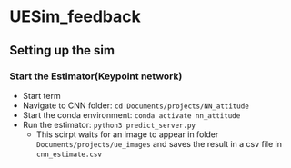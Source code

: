 # UESim_feedback

## Setting up the sim

### Start the Estimator(Keypoint network)
- Start term
- Navigate to CNN folder: `cd Documents/projects/NN_attitude`
- Start the conda environment: `conda activate nn_attitude`
- Run the estimator: `python3 predict_server.py`
  - This scirpt waits for an image to appear in folder `Documents/projects/ue_images` and saves the result in a csv file in `cnn_estimate.csv`   
  

